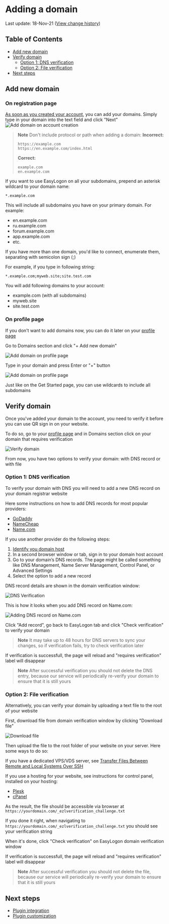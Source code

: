 # Adding a domain
Last update: 18-Nov-21 ([View change history](https://github.com/foxdev-studio/easylogon-docs/commits/master/1-Get%20started/2-Adding%20a%20domain.md))

## Table of Contents
- [Add new domain](#add-new-domain)
- [Verify domain](#verify-domain)
	- [Option 1: DNS verification](#option-1-dns-verification)
	- [Option 2: File verification](#option-2-file-verification)
- [Next steps](#next-steps)

## Add new domain
### On registration page
[As soon as you created your account](https://easylogon.foxdev.studio/get-started), you can add your domains. Simply type in your domain into the text field and click "Next"
![Add domain on account creation](https://easylogon.foxdev.studio/docs/add-domain-getstarted.png)

> **Note**
> Don't include protocol or path when adding a domain:
> **Incorrect:**
> ```
> https://example.com
> https://en.example.com/index.html
> ```
> **Correct:**
> ```
> example.com
> en.example.com
> ```

If you want to use EasyLogon on all your subdomains, prepend an asterisk wildcard to your domain name:
```
*.example.com
```
This will include all subdomains you have on your primary domain. For example:
- en.example.com
- ru.example.com
- forum.example.com
- app.example.com
- etc.

If you have more than one domain, you'd like to connect, enumerate them, separating with semicolon sign (;)

For example, if you type in following string:
```
*.example.com;myweb.site;site.test.com
```
You will add following domains to your account:
- example.com (with all subdomains)
- myweb.site
- site.test.com

### On profile page
If you don't want to add domains now, you can do it later on your [profile page](https://easylogon.foxdev.studio/profile)

Go to Domains section and click "+ Add new domain"

![Add domain on profile page](https://easylogon.foxdev.studio/docs/add-domain-profile1.png)

Type in your domain and press Enter or "+" button

![Add domain on profile page](https://easylogon.foxdev.studio/docs/add-domain-profile2.png)

Just like on the Get Started page, you can use wildcards to include all subdomains

## Verify domain
Once you've added your domain to the account, you need to verify it before you can use QR sign in on your website.

To do so, go to your [profile page](https://easylogon.foxdev.studio/profile) and in Domains section click on your domain that requires verification

![Verify domain](https://easylogon.foxdev.studio/docs/verify-domain.png)

From now, you have two options to verify your domain: with DNS record or with file

### Option 1: DNS verification
To verify your domain with DNS you will need to add a new DNS record on your domain registrar website

Here some instructions on how to add DNS records for most popular providers:
- [GoDaddy](https://www.godaddy.com/help/add-an-a-record-19238)
- [NameCheap](https://www.namecheap.com/support/knowledgebase/article.aspx/10357/2254/video-how-do-i-add-a-txt-record-for-my-domain/)
- [Name.com](https://www.name.com/support/articles/115004972547-Adding-a-TXT-Record)

If you use another provider do the following steps:
1. [Identify you domain host](https://support.google.com/a/answer/48323)
2. In a second browser window or tab, sign in to your domain host account
3. Go to your domain’s DNS records. The page might be called something like DNS Management, Name Server Management, Control Panel, or Advanced Settings
4. Select the option to add a new record

DNS record details are shown in the domain verification window:

![DNS Verification](https://easylogon.foxdev.studio/docs/verify-dns.png)

This is how it looks when you add DNS record on Name.com:

![Adding DNS record on Name.com](https://easylogon.foxdev.studio/docs/verify-dns1.png)

Click "Add record", go back to EasyLogon tab and click "Check verification" to verify your domain

> **Note**
> It may take up to 48 hours for DNS servers to sync your changes, so if verification fails, try to check verification later

If verification is successfull, the page will reload and "requires verification" label will disappear

> **Note**
> After successful verification you should not delete the DNS entry, because our service will periodically re-verify your domain to ensure that it is still yours

### Option 2: File verification
Alternatively, you can verify your domain by uploading a text file to the root of your website

First, download file from domain verification window by clicking "Download file"

![Download file](https://easylogon.foxdev.studio/docs/verify-file1.png)

Then upload the file to the root folder of your website on your server. Here some ways to do so:

If you have a dedicated VPS/VDS server, see [Transfer Files Between Remote and Local Systems Over SSH](https://linuxhandbook.com/transfer-files-ssh/)

If you use a hosting for your website, see instructions for control panel, installed on your hosting:
- [Plesk](https://docs.plesk.com/en-US/12.5/customer-guide/websites-and-domains/website-content/uploading-content-with-file-manager.74105/#:~:text=%20To%20upload%20a%20website%20from%20your%20computer,Upload%20Files%2C%20select%20the%20archive%20file%2C...%20More%20)
- [cPanel](https://www.peopleshost.com/2018/07/how-to-upload-files-using-file-manager-in-cpanel/)

As the result, the file should be accessible via browser at `https://yourdomain.com/_ezlverification_challenge.txt`

If you done it right, when navigating to `https://yourdomain.com/_ezlverification_challenge.txt` you should see your verification string

When it's done, click "Check verification" on EasyLogon domain verification window

If verification is successfull, the page will reload and "requires verification" label will disappear

> **Note**
> After successful verification you should not delete the file, because our service will periodically re-verify your domain to ensure that it is still yours

## Next steps
- [Plugin integration](/docs/1-Get%20started/3-Plugin%20integration)
- [Plugin customization](/docs/1-Get%20started/4-Plugin%20customization)